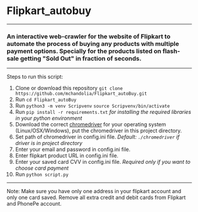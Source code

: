 # Flipkart_autobuy
---
### An interactive web-crawler for the website of Flipkart to automate the process of buying any products with multiple payment options. Specially for the products listed on flash-sale getting "Sold Out" in fraction of seconds.
---
Steps to run this script:
1. Clone or download this repository `git clone https://github.com/mchandolia/Flipkart_autoBuy.git`
2. Run `cd Flipkart_autoBuy`
3. Run `python3 -m venv Scripvenv` 
`source Scripvenv/bin/activate`
4. Run `pip install -r requirements.txt`
    *for installing the required libraries in your python environment*
5. Download the correct [chromedriver](http://chromedriver.chromium.org/downloads) for your operating system (Linux/OSX/Windows), put the chromedriver in this project directory.
6. Set path of chromedriver in config.ini file. *Default: `./chromedriver` if driver is in project directory*
7. Enter your email and password in config.ini file.
8. Enter flipkart product URL in config.ini file.
9. Enter your saved card CVV in config.ini file. *Required only if you want to choose card payment*
7. Run `python script.py`
---
Note:
Make sure you have only one address in your flipkart account and only one card saved. Remove all extra credit and debit cards from Flipkart and PhonePe account.